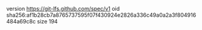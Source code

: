 version https://git-lfs.github.com/spec/v1
oid sha256:af1b28cb7a8765737595f07f430924e2826a336c49a0a2a3f804916484a69c8c
size 194
